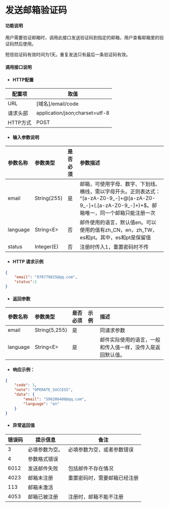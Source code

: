 # 发送邮箱验证码

#### 功能说明

用户需要验证邮箱时，调用此接口发送验证码到指定的邮箱，用户查看邮箱里的验证码然后使用。

短信验证码有效时间为1天。重复发送只有最后一条验证码有效。

#### 调用接口说明

* #### HTTP配置

| 配置项 | 取值 |
| --- | --- |
| URL | \[域名\]/email/code |
| 请求头部 | application/json;charset=utf-8 |
| HTTP方式 | POST |

* #### 输入参数说明

| 参数名称 | 参数类型 | 是否必须 | 参数描述 |
| :--- | :--- | :--- | :--- |
| email | String\(255\) | 是 | 邮箱，可使用字母、数字、下划线、横线，需以字母开头。正则表达式：^\[a-zA-Z0-9_-\]+@\[a-zA-Z0-9_-\]+\(.\[a-zA-Z0-9\_-\]+\)+$。邮箱唯一，同一个邮箱只能注册一次 |
| language | String&lt;E&gt; | 否 | 邮件使用的语言，默认值en。可以使用的值有zh\_CN，en，zh\_TW，es和pt。其中，es和pt是保留值 |
| status | Integer\(E\) | 否 | 注册时传入1，重置密码时不传 |

* #### HTTP 请求示例

```json
{
    "email": "970779815@qq.com",
    "status":1
}
```

* #### 返回参数

| 参数名称 | 参数类型 | 是否必须 | 示例 | 描述 |
| :--- | :--- | :--- | :--- | :--- |
| email | String{5,255} | 是 |  | 同请求参数 |
| language | String&lt;E&gt; | 是 |  | 邮件实际使用的语言，一般和传入值一样，没传入是返回默认值。 |

* #### 响应示例：

```json
{
    "code": 1,
    "note": "OPERATE_SUCCESS",
    "data": {
        "email": "598206408@qq.com",
        "language": "en"
    }
}
```

* #### 异常返回值

| 错误码 | 提示信息 | 备注 |
| --- | --- | --- |
| 3 | 必填参数为空。 | 必填参数为空，或者参数错误 |
| 4 | 参数格式错误 |  |
| 6012 | 发送邮件失败 | 包括邮件不存在情况 |
| 4023 | 邮箱未注册 | 重置密码时，需要邮箱已经注册 |
| 113 | 邮箱未激活 |  |
| 4053 | 邮箱已被注册 | 注册时，邮箱不能不注册 |



